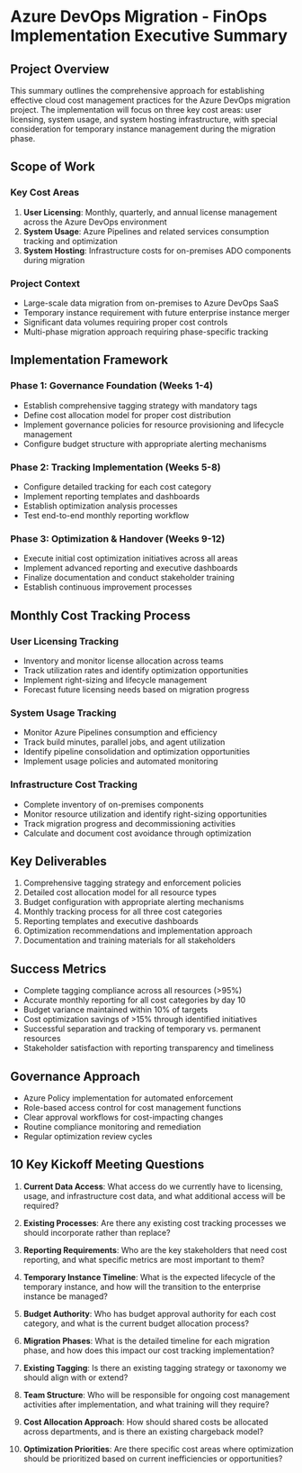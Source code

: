# Azure DevOps Migration - FinOps Implementation Executive Summary

## Project Overview
This summary outlines the comprehensive approach for establishing effective cloud cost management practices for the Azure DevOps migration project. The implementation will focus on three key cost areas: user licensing, system usage, and system hosting infrastructure, with special consideration for temporary instance management during the migration phase.

## Scope of Work

### Key Cost Areas
1. **User Licensing**: Monthly, quarterly, and annual license management across the Azure DevOps environment
2. **System Usage**: Azure Pipelines and related services consumption tracking and optimization
3. **System Hosting**: Infrastructure costs for on-premises ADO components during migration

### Project Context
- Large-scale data migration from on-premises to Azure DevOps SaaS
- Temporary instance requirement with future enterprise instance merger
- Significant data volumes requiring proper cost controls
- Multi-phase migration approach requiring phase-specific tracking

## Implementation Framework

### Phase 1: Governance Foundation (Weeks 1-4)
- Establish comprehensive tagging strategy with mandatory tags
- Define cost allocation model for proper cost distribution
- Implement governance policies for resource provisioning and lifecycle management
- Configure budget structure with appropriate alerting mechanisms

### Phase 2: Tracking Implementation (Weeks 5-8)
- Configure detailed tracking for each cost category
- Implement reporting templates and dashboards
- Establish optimization analysis processes
- Test end-to-end monthly reporting workflow

### Phase 3: Optimization & Handover (Weeks 9-12)
- Execute initial cost optimization initiatives across all areas
- Implement advanced reporting and executive dashboards
- Finalize documentation and conduct stakeholder training
- Establish continuous improvement processes

## Monthly Cost Tracking Process

### User Licensing Tracking
- Inventory and monitor license allocation across teams
- Track utilization rates and identify optimization opportunities
- Implement right-sizing and lifecycle management
- Forecast future licensing needs based on migration progress

### System Usage Tracking
- Monitor Azure Pipelines consumption and efficiency
- Track build minutes, parallel jobs, and agent utilization
- Identify pipeline consolidation and optimization opportunities
- Implement usage policies and automated monitoring

### Infrastructure Cost Tracking
- Complete inventory of on-premises components
- Monitor resource utilization and identify right-sizing opportunities
- Track migration progress and decommissioning activities
- Calculate and document cost avoidance through optimization

## Key Deliverables
1. Comprehensive tagging strategy and enforcement policies
2. Detailed cost allocation model for all resource types
3. Budget configuration with appropriate alerting mechanisms
4. Monthly tracking process for all three cost categories
5. Reporting templates and executive dashboards
6. Optimization recommendations and implementation approach
7. Documentation and training materials for all stakeholders

## Success Metrics
- Complete tagging compliance across all resources (>95%)
- Accurate monthly reporting for all cost categories by day 10
- Budget variance maintained within 10% of targets
- Cost optimization savings of >15% through identified initiatives
- Successful separation and tracking of temporary vs. permanent resources
- Stakeholder satisfaction with reporting transparency and timeliness

## Governance Approach
- Azure Policy implementation for automated enforcement
- Role-based access control for cost management functions
- Clear approval workflows for cost-impacting changes
- Routine compliance monitoring and remediation
- Regular optimization review cycles

## 10 Key Kickoff Meeting Questions

1. **Current Data Access**: What access do we currently have to licensing, usage, and infrastructure cost data, and what additional access will be required?

2. **Existing Processes**: Are there any existing cost tracking processes we should incorporate rather than replace?

3. **Reporting Requirements**: Who are the key stakeholders that need cost reporting, and what specific metrics are most important to them?

4. **Temporary Instance Timeline**: What is the expected lifecycle of the temporary instance, and how will the transition to the enterprise instance be managed?

5. **Budget Authority**: Who has budget approval authority for each cost category, and what is the current budget allocation process?

6. **Migration Phases**: What is the detailed timeline for each migration phase, and how does this impact our cost tracking implementation?

7. **Existing Tagging**: Is there an existing tagging strategy or taxonomy we should align with or extend?

8. **Team Structure**: Who will be responsible for ongoing cost management activities after implementation, and what training will they require?

9. **Cost Allocation Approach**: How should shared costs be allocated across departments, and is there an existing chargeback model?

10. **Optimization Priorities**: Are there specific cost areas where optimization should be prioritized based on current inefficiencies or opportunities?
